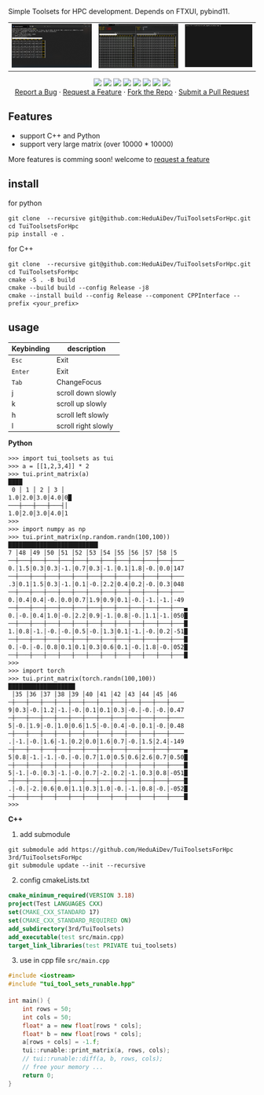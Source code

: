 Simple Toolsets for HPC development. Depends on FTXUI, pybind11.

<table>
  <tr>
    <td>
      <img src="./assets/largematrix.gif"/>
    </td>
    <td>
      <img src="./assets/diff.gif"/>
    </td>
    <td>
      <img src="./assets/printmatrx.gif"/>
    </td>
  </tr>
</table>

<p align="center">
  <a href="#"><img src="https://img.shields.io/badge/c++-%2300599C.svg?style=flat&logo=c%2B%2B&logoColor=white"></img></a>
  <a href="#"><img src="https://img.shields.io/badge/python-%2300599C.svg?style=flat&logo=Python&logoColor=white"></img></a>
  <a href="https://opensource.org/license/mit"><img src="https://img.shields.io/github/license/HeduAiDev/TuiToolsetsForHpc?color=black"></img></a>
  <a href="#"><img src="https://img.shields.io/github/stars/HeduAiDev/TuiToolsetsForHpc"></img></a>
  <a href="#"><img src="https://img.shields.io/github/forks/HeduAiDev/TuiToolsetsForHpc"></img></a>
  <a href="#"><img src="https://img.shields.io/github/repo-size/HeduAiDev/TuiToolsetsForHpc"></img></a>
  <a href="https://github.com/HeduAiDev/TuiToolsetsForHpc/graphs/contributors"><img src="https://img.shields.io/github/contributors/HeduAiDev/TuiToolsetsForHpc?color=blue"></img></a>
  <a href="https://github.com/HeduAiDev/TuiToolsetsForHpc/issues"><img src="https://img.shields.io/github/issues/HeduAiDev/TuiToolsetsForHpc"></img></a>
<br/>
  <a href="https://github.com/HeduAiDev/TuiToolsetsForHpc/issues/new">Report a Bug</a> ·
  <a href="https://github.com/HeduAiDev/TuiToolsetsForHpc/issues/new">Request a Feature</a> ·
  <a href="https://github.com/HeduAiDev/TuiToolsetsForHpc/fork">Fork the Repo</a> ·
  <a href="https://github.com/HeduAiDev/TuiToolsetsForHpc/compare">Submit a Pull Request</a>
</br>
</p>


## Features
- support C++ and Python
- support very large matrix (over 10000 * 10000)


More features is comming soon! welcome to <a href="https://github.com/HeduAiDev/TuiToolsetsForHpc/issues/new">request a feature</a>


## install
for python
~~~shell
git clone  --recursive git@github.com:HeduAiDev/TuiToolsetsForHpc.git
cd TuiToolsetsForHpc
pip install -e .
~~~
for C++
~~~shell
git clone  --recursive git@github.com:HeduAiDev/TuiToolsetsForHpc.git
cd TuiToolsetsForHpc
cmake -S . -B build
cmake --build build --config Release -j8
cmake --install build --config Release --component CPPInterface --prefix <your_prefix>
~~~

## usage
| Keybinding | description         |
| ---------- | ------------------- |
| `Esc`      | Exit                |
| `Enter`    | Exit                |
| `Tab`      | ChangeFocus         |
| j          | scroll down slowly  |
| k          | scroll up slowly    |
| h          | scroll left slowly  |
| l          | scroll right slowly |




**Python**

~~~shell
>>> import tui_toolsets as tui
>>> a = [[1,2,3,4]] * 2
>>> tui.print_matrix(a)
████
 0 │ 1 │ 2 │ 3 │
1.0│2.0│3.0│4.0│0█
───┼───┼───┼───┤│
1.0│2.0│3.0│4.0│1
>>>
>>> import numpy as np
>>> tui.print_matrix(np.random.randn(100,100))
█████████████████████████▌
7 │48 │49 │50 │51 │52 │53 │54 │55 │56 │57 │58 │5
──┼───┼───┼───┼───┼───┼───┼───┼───┼───┼───┼───┼───
0.│1.5│0.3│0.3│-1.│0.7│0.3│-1.│0.1│1.8│-0.│0.0│147
──┼───┼───┼───┼───┼───┼───┼───┼───┼───┼───┼───┼───
.3│0.1│1.5│0.3│-1.│0.1│-0.│2.2│0.4│0.2│-0.│0.3│048
──┼───┼───┼───┼───┼───┼───┼───┼───┼───┼───┼───┼───
0.│0.4│0.4│-0.│0.0│0.7│1.9│0.9│0.1│-0.│-1.│-1.│-49
──┼───┼───┼───┼───┼───┼───┼───┼───┼───┼───┼───┼───▄
0.│-0.│0.4│1.0│-0.│2.2│0.9│-1.│0.8│-0.│1.1│-1.│050█
──┼───┼───┼───┼───┼───┼───┼───┼───┼───┼───┼───┼───█
1.│0.8│-1.│-0.│-0.│0.5│-0.│1.3│0.1│-1.│-0.│0.2│-51█
──┼───┼───┼───┼───┼───┼───┼───┼───┼───┼───┼───┼───█
0.│-0.│-0.│0.8│0.1│0.1│0.3│0.6│0.1│-0.│1.8│-0.│052█
──┼───┼───┼───┼───┼───┼───┼───┼───┼───┼───┼───┼───█
>>>
>>> import torch
>>> tui.print_matrix(torch.randn(100,100))
███████████████████
 │35 │36 │37 │38 │39 │40 │41 │42 │43 │44 │45 │46
─┼───┼───┼───┼───┼───┼───┼───┼───┼───┼───┼───┼────
9│0.3│-0.│1.2│-1.│-0.│0.1│0.1│0.3│-0.│-0.│-0.│0.47
─┼───┼───┼───┼───┼───┼───┼───┼───┼───┼───┼───┼────
5│-0.│1.9│-0.│1.0│0.6│1.5│-0.│0.4│-0.│0.1│-0.│0.48
─┼───┼───┼───┼───┼───┼───┼───┼───┼───┼───┼───┼────
.│-1.│-0.│1.6│-1.│0.2│0.0│1.6│0.7│-0.│1.5│2.4│-149
─┼───┼───┼───┼───┼───┼───┼───┼───┼───┼───┼───┼────▄
5│0.8│-1.│-1.│-0.│-0.│0.7│1.0│0.5│0.6│2.6│0.7│0.50█
─┼───┼───┼───┼───┼───┼───┼───┼───┼───┼───┼───┼────█
5│-1.│-0.│0.3│-1.│-0.│0.7│-2.│0.2│-1.│0.3│0.8│-051█
─┼───┼───┼───┼───┼───┼───┼───┼───┼───┼───┼───┼────█
.│-0.│-2.│0.6│0.0│1.1│0.3│1.0│-0.│-1.│0.8│-0.│-052█
─┼───┼───┼───┼───┼───┼───┼───┼───┼───┼───┼───┼────█
>>>

~~~

**C++**

1. add submodule

~~~shell
git submodule add https://github.com/HeduAiDev/TuiToolsetsForHpc 3rd/TuiToolsetsForHpc
git submodule update --init --recursive
~~~
2. config cmakeLists.txt
~~~CMake
cmake_minimum_required(VERSION 3.18)
project(Test LANGUAGES CXX)
set(CMAKE_CXX_STANDARD 17)
set(CMAKE_CXX_STANDARD_REQUIRED ON)
add_subdirectory(3rd/TuiToolsets)
add_executable(test src/main.cpp)
target_link_libraries(test PRIVATE tui_toolsets)
~~~
3. use in cpp file `src/main.cpp`
~~~cpp
#include <iostream>
#include "tui_tool_sets_runable.hpp"

int main() {
    int rows = 50;
    int cols = 50;
    float* a = new float[rows * cols];
    float* b = new float[rows * cols];
    a[rows + cols] = -1.f;
    tui::runable::print_matrix(a, rows, cols);
    // tui::runable::diff(a, b, rows, cols);
    // free your memory ...
    return 0;
}
~~~